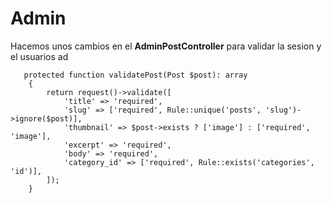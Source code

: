 # Admin

Hacemos unos cambios en el **AdminPostController** para validar la sesion y el usuarios ad

```
   protected function validatePost(Post $post): array
    {
        return request()->validate([
            'title' => 'required',
            'slug' => ['required', Rule::unique('posts', 'slug')->ignore($post)],
            'thumbnail' => $post->exists ? ['image'] : ['required', 'image'],
            'excerpt' => 'required',
            'body' => 'required',
            'category_id' => ['required', Rule::exists('categories', 'id')],
        ]);
    }

```
